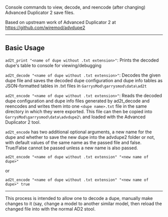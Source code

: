 Console commands to view, decode, and reencode (after changing) Advanced Duplicator 2 save files.

Based on upstream work of Advanced Duplicator 2 at https://github.com/wiremod/advdupe2

---

## Basic Usage

`ad2t_print "<name of dupe without .txt extension>"`: Prints the decoded dupe's table to console for viewing/debugging

`ad2t_decode "<name of dupe without .txt extension>"`: Decodes the given dupe file and saves the decoded dupe configuration and dupe info tables as JSON-formatted tables in .txt files in `GarrysMod\garrysmod\data\ad2t`

`ad2t_encode "<name of dupe without .txt extension>"`: Reads the decoded dupe configuration and dupe info files generated by ad2t_decode and reencodes and writes them into one `<dupe name>.txt` file in the same directory in which they were exported. This file can then be copied into `GarrysMod\garrysmod\data\advdupe2\` and loaded with the Advanced Duplicator 2 tool. 

`ad2t_encode` has two additional optional arguments, a new name for the dupe and whether to save the new dupe into the advdupe2 folder or not, with default values of the same name as the passed file and false. True/False cannot be passed unless a new name is also passed.

`ad2t_encode "<name of dupe without .txt extension" "<new name of dupe>"` 

or 

`ad2t_encode "<name of dupe without .txt extension" "<new name of dupe>" true`

---

This process is intended to allow one to decode a dupe, manually make changes to it (say, change a model to another similar model, then reload the changed file into with the normal AD2 stool.